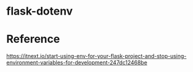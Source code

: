 # flask-dotenv

# Reference
https://itnext.io/start-using-env-for-your-flask-project-and-stop-using-environment-variables-for-development-247dc12468be